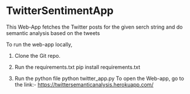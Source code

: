# TwitterSentimentApp
This Web-App fetches the Twitter posts for the given serch string and do semantic analysis based on the tweets

To run the web-app locally, 
1. Clone the Git repo.
2. Run the requirements.txt
    pip install requirements.txt
  
3. Run the python file
python twitter_app.py
To open the Web-app, go to the link:-
https://twittersemanticanalysis.herokuapp.com/
